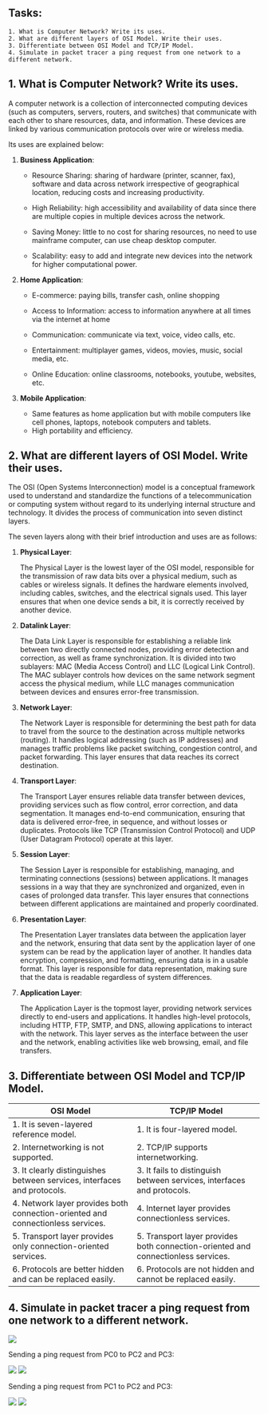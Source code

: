 ## Tasks:
    1. What is Computer Network? Write its uses.
    2. What are different layers of OSI Model. Write their uses.
    3. Differentiate between OSI Model and TCP/IP Model.
    4. Simulate in packet tracer a ping request from one network to a different network.
  
## 1. What is Computer Network? Write its uses.

A computer network is a collection of interconnected computing devices (such as computers, servers, routers, and switches) that communicate with each other to share resources, data, and information. These devices are linked by various communication protocols over wire or wireless media.

Its uses are explained below:

1. **Business Application**:
   
    - Resource Sharing: sharing of hardware (printer, scanner, fax), software and data across network irrespective of geographical location, reducing costs and increasing productivity.
   
    - High Reliability: high accessibility and availability of data since there are multiple copies in multiple devices across the network.
   
    - Saving Money: little to no cost for sharing resources, no need to use mainframe computer, can use cheap desktop computer.
   
    - Scalability: easy to add and integrate new devices into the network for higher computational power.

2. **Home Application**:

    - E-commerce: paying bills, transfer cash, online shopping
      
    - Access to Information: access to information anywhere at all times via the internet at home
      
    - Communication: communicate via text, voice, video calls, etc.
      
    - Entertainment: multiplayer games, videos, movies, music, social media, etc.
      
    - Online Education: online classrooms, notebooks, youtube, websites, etc.
      
3. **Mobile Application**:
   
    - Same features as home application but with mobile computers like cell phones, laptops, notebook computers and tablets.
    - High portability and efficiency.
 
## 2. What are different layers of OSI Model. Write their uses.

The OSI (Open Systems Interconnection) model is a conceptual framework used to understand and standardize the functions of a telecommunication or computing system without regard to its underlying internal structure and technology. It divides the process of communication into seven distinct layers.

The seven layers along with their brief introduction and uses are as follows:

1. **Physical Layer**:

    The Physical Layer is the lowest layer of the OSI model, responsible for the transmission of raw data bits over a physical medium, such as cables or wireless signals. It defines the hardware elements involved, including cables, switches, and the electrical signals used. This layer ensures that when one device sends a bit, it is correctly received by another device.
2. **Datalink Layer**:

    The Data Link Layer is responsible for establishing a reliable link between two directly connected nodes, providing error detection and correction, as well as frame synchronization. It is divided into two sublayers: MAC (Media Access Control) and LLC (Logical Link Control). The MAC sublayer controls how devices on the same network segment access the physical medium, while LLC manages communication between devices and ensures error-free transmission.
3. **Network Layer**:

    The Network Layer is responsible for determining the best path for data to travel from the source to the destination across multiple networks (routing). It handles logical addressing (such as IP addresses) and manages traffic problems like packet switching, congestion control, and packet forwarding. This layer ensures that data reaches its correct destination.
4. **Transport Layer**:

    The Transport Layer ensures reliable data transfer between devices, providing services such as flow control, error correction, and data segmentation. It manages end-to-end communication, ensuring that data is delivered error-free, in sequence, and without losses or duplicates. Protocols like TCP (Transmission Control Protocol) and UDP (User Datagram Protocol) operate at this layer.
5. **Session Layer**:

    The Session Layer is responsible for establishing, managing, and terminating connections (sessions) between applications. It manages sessions in a way that they are synchronized and organized, even in cases of prolonged data transfer. This layer ensures that connections between different applications are maintained and properly coordinated.
6. **Presentation Layer**:

    The Presentation Layer translates data between the application layer and the network, ensuring that data sent by the application layer of one system can be read by the application layer of another. It handles data encryption, compression, and formatting, ensuring data is in a usable format. This layer is responsible for data representation, making sure that the data is readable regardless of system differences.
7. **Application Layer**:

    The Application Layer is the topmost layer, providing network services directly to end-users and applications. It handles high-level protocols, including HTTP, FTP, SMTP, and DNS, allowing applications to interact with the network. This layer serves as the interface between the user and the network, enabling activities like web browsing, email, and file transfers.

## 3. Differentiate between OSI Model and TCP/IP Model.

| OSI Model | TCP/IP Model |
| ------------- | ------------- |
| 1. It is seven-layered reference model. | 1. It is four-layered model. |
| 2. Internetworking is not supported.  | 2. TCP/IP supports internetworking.  |
| 3. It clearly distinguishes between services, interfaces and protocols.  | 3. It fails to distinguish between services, interfaces and protocols.  |
| 4. Network layer provides both connection-oriented and connectionless services.  | 4. Internet layer provides connectionless services.  |
| 5. Transport layer provides only connection-oriented services.  | 5. Transport layer provides both connection-oriented and connectionless services.  |
| 6. Protocols are better hidden and can be replaced easily.  | 6. Protocols are not hidden and cannot be replaced easily.  |

## 4. Simulate in packet tracer a ping request from one network to a different network.

<img src="04.PNG">

Sending a ping request from PC0 to PC2 and PC3:

<img src="ping1.PNG">

<img src="ping2.PNG">

Sending a ping request from PC1 to PC2 and PC3:

<img src="ping3.PNG">

<img src="ping4.PNG">
